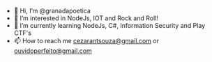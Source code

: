- 👋 Hi, I’m @granadapoetica
- 👀 I’m interested in NodeJs, IOT and Rock and Roll!
- 🌱 I’m currently learning NodeJs, C#, Information Security and Play CTF's 
- 📫 How to reach me cezarantsouza@gmail.com or ouvidoperfeito@gmail.com


